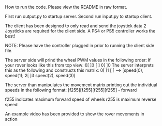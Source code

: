 How to run the code. Please view the README in raw format.

First run output.py to startup server.
Second run input.py to startup client.

The client has been designed to only read and send the joystick data
2 Joysticks are required for the client side. A PS4 or PS5 controller works the best! 

NOTE: Please have the controller plugged in prior to running the client side file.

The server side will prind the wheel PWM values in the following order:
If your rover looks like this from top view:
	0[	]0
	 [	]
	0[	]0
The server interprets this as the following and constructs this matrix:
	0[	]1
	 [	]	-->	[speed(0), speed(1);
	2[	]3		 speed(2), speed(3)]

The server than manipulates the movement matrix printing out the individual speeds in the following format:
	[f255][f255][f255][f255] - forward

f255 indicates maximum forward speed of wheels
r255 is maximum reverse speed
	
An example video has been provided to show the rover movements in action
	
